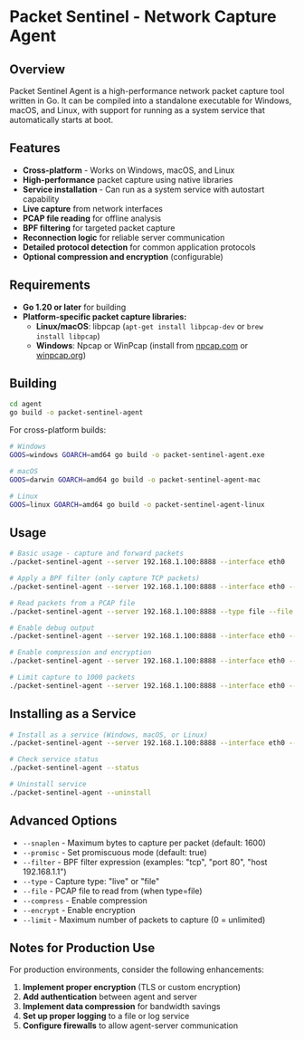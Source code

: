 
# Packet Sentinel - Network Capture Agent

## Overview

Packet Sentinel Agent is a high-performance network packet capture tool written in Go. It can be compiled into a standalone executable for Windows, macOS, and Linux, with support for running as a system service that automatically starts at boot.

## Features

- **Cross-platform** - Works on Windows, macOS, and Linux
- **High-performance** packet capture using native libraries
- **Service installation** - Can run as a system service with autostart capability
- **Live capture** from network interfaces
- **PCAP file reading** for offline analysis
- **BPF filtering** for targeted packet capture
- **Reconnection logic** for reliable server communication
- **Detailed protocol detection** for common application protocols
- **Optional compression and encryption** (configurable)

## Requirements

- **Go 1.20 or later** for building
- **Platform-specific packet capture libraries:**
  - **Linux/macOS**: libpcap (`apt-get install libpcap-dev` or `brew install libpcap`)
  - **Windows**: Npcap or WinPcap (install from [npcap.com](https://npcap.com) or [winpcap.org](https://www.winpcap.org))

## Building

```bash
cd agent
go build -o packet-sentinel-agent
```

For cross-platform builds:

```bash
# Windows
GOOS=windows GOARCH=amd64 go build -o packet-sentinel-agent.exe

# macOS
GOOS=darwin GOARCH=amd64 go build -o packet-sentinel-agent-mac

# Linux
GOOS=linux GOARCH=amd64 go build -o packet-sentinel-agent-linux
```

## Usage

```bash
# Basic usage - capture and forward packets
./packet-sentinel-agent --server 192.168.1.100:8888 --interface eth0

# Apply a BPF filter (only capture TCP packets)
./packet-sentinel-agent --server 192.168.1.100:8888 --interface eth0 --filter "tcp"

# Read packets from a PCAP file
./packet-sentinel-agent --server 192.168.1.100:8888 --type file --file capture.pcap

# Enable debug output
./packet-sentinel-agent --server 192.168.1.100:8888 --interface eth0 --debug

# Enable compression and encryption
./packet-sentinel-agent --server 192.168.1.100:8888 --interface eth0 --compress --encrypt

# Limit capture to 1000 packets
./packet-sentinel-agent --server 192.168.1.100:8888 --interface eth0 --limit 1000
```

## Installing as a Service

```bash
# Install as a service (Windows, macOS, or Linux)
./packet-sentinel-agent --server 192.168.1.100:8888 --interface eth0 --install

# Check service status
./packet-sentinel-agent --status

# Uninstall service
./packet-sentinel-agent --uninstall
```

## Advanced Options

- `--snaplen` - Maximum bytes to capture per packet (default: 1600)
- `--promisc` - Set promiscuous mode (default: true)
- `--filter` - BPF filter expression (examples: "tcp", "port 80", "host 192.168.1.1")
- `--type` - Capture type: "live" or "file"
- `--file` - PCAP file to read from (when type=file)
- `--compress` - Enable compression
- `--encrypt` - Enable encryption
- `--limit` - Maximum number of packets to capture (0 = unlimited)

## Notes for Production Use

For production environments, consider the following enhancements:

1. **Implement proper encryption** (TLS or custom encryption)
2. **Add authentication** between agent and server
3. **Implement data compression** for bandwidth savings
4. **Set up proper logging** to a file or log service
5. **Configure firewalls** to allow agent-server communication
